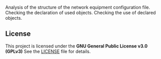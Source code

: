 Analysis of the structure of the network equipment configuration file.
Checking the declaration of used objects.
Checking the use of declared objects.

## License
This project is licensed under the **GNU General Public License v3.0 (GPLv3)**
See the [LICENSE](LICENSE) file for details.
